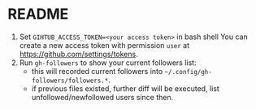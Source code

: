 # README

1. Set `GIHTUB_ACCESS_TOKEN=<your access token>` in bash shell
   You can create a new access token with permission `user` at https://github.com/settings/tokens.
2. Run `gh-followers` to show your current followers list:
    - this will recorded current followers into `~/.config/gh-followers/followers.*`.
    - if previous files existed, further diff will be executed, list unfollowed/newfollowed users since then.
    

